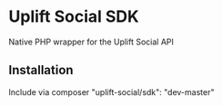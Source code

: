 Uplift Social SDK
===============

Native PHP wrapper for the Uplift Social API


Installation
------------
Include via composer "uplift-social/sdk": "dev-master"

